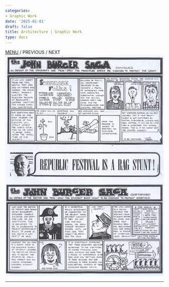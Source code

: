 ```yaml
---
categories:
- Graphic Work
date: '2025-01-01'
draft: false
title: Architecture | Graphic Work
type: docs
---
```


[MENU](/graphic-work/graphic-work-john-burger/) / PREVIOUS / NEXT ![06-big](/images/burger-saga/06-big.jpg)   
  
---